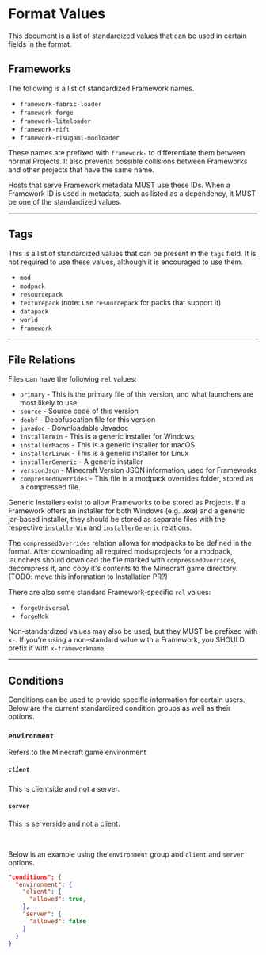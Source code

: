 # Format Values

This document is a list of standardized values that can be used in certain fields in the format.

## Frameworks

The following is a list of standardized Framework names.

- `framework-fabric-loader`
- `framework-forge`
- `framework-liteloader`
- `framework-rift`
- `framework-risugami-modloader`

These names are prefixed with `framework-` to differentiate them between normal Projects. It also prevents possible collisions between Frameworks and other projects that have the same name.

Hosts that serve Framework metadata MUST use these IDs. When a Framework ID is used in metadata, such as listed as a dependency, it MUST be one of the standardized values.

---

## Tags

This is a list of standardized values that can be present in the `tags` field. It is not required to use these values, although it is encouraged to use them.

- `mod`
- `modpack`
- `resourcepack`
- `texturepack` (note: use `resourcepack` for packs that support it)
- `datapack`
- `world`
- `framework`

---

## File Relations

Files can have the following `rel` values:

- `primary` - This is the primary file of this version, and what launchers are most likely to use
- `source` - Source code of this version
- `deobf` - Deobfuscation file for this version
- `javadoc` - Downloadable Javadoc
- `installerWin` - This is a generic installer for Windows
- `installerMacos` - This is a generic installer for macOS
- `installerLinux` - This is a generic installer for Linux
- `installerGeneric` - A generic installer
- `versionJson` - Minecraft Version JSON information, used for Frameworks
- `compressedOverrides` - This file is a modpack overrides folder, stored as a compressed file.

Generic Installers exist to allow Frameworks to be stored as Projects. If a Framework offers an installer for both Windows (e.g. .exe) and a generic jar-based installer, they should be stored as separate files with the respective `installerWin` and `installerGeneric` relations.

The `compressedOverrides` relation allows for modpacks to be defined in the format. After downloading all required mods/projects for a modpack, launchers should download the file marked with `compressedOverrides`, decompress it, and copy it's contents to the Minecraft game directory. (TODO: move this information to Installation PR?)

There are also some standard Framework-specific `rel` values:

- `forgeUniversal`
- `forgeMdk`

Non-standardized values may also be used, but they MUST be prefixed with `x-`. If you're using a non-standard value with a Framework, you SHOULD prefix it with `x-frameworkname`.

---

## Conditions

Conditions can be used to provide specific information for certain users. Below are the current standardized condition groups as well as their options.

### `environment`

Refers to the Minecraft game environment

##### `client`

This is clientside and not a server.

#### `server`

This is serverside and not a client.

<br>

Below is an example using the `environment` group and `client` and `server` options.

```json
"conditions": {
  "environment": {
    "client": {
      "allowed": true,
    },
    "server": {
      "allowed": false
    }
  }
}

```
